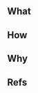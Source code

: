 <!--
By contributing your code to this repository, you are deemed to agree to license your contribution under the Apache 2.0 license.
-->

## What

## How

## Why

## Refs
